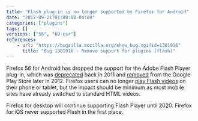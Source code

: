 ```yaml
---
title: "Flash plug-in is no longer supported by Firefox for Android"
date: "2017-09-21T01:08:00-04:00"
categories: ["plugins"]
tags: []
versions: ["56", "60-esr"]
references:
    - url: "https://bugzilla.mozilla.org/show_bug.cgi?id=1381916"
      title: "Bug 1381916 - Remove support for plugins (flash)"
---
```

Firefox 56 for Android has dropped the support for the Adobe Flash Player plug-in, which was [deprecated](https://blogs.adobe.com/conversations/2011/11/flash-focus.html) back in 2011 and [removed](https://blogs.adobe.com/flashplayer/2012/06/flash-player-and-android-update.html) from the Google Play Store later in 2012. Firefox users can no longer [play Flash videos](https://support.mozilla.org/kb/how-do-i-watch-flash-videos-firefox-android) on their phone or tablet, but the impact should be minimum as most mobile sites have already switched to standard HTML videos.

Firefox for desktop will continue supporting Flash Player until 2020. Firefox for iOS never supported Flash in the first place.
